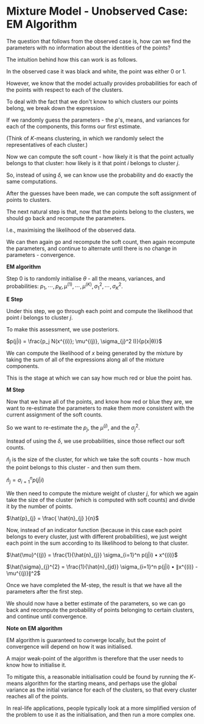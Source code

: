 # Mixture Model - Unobserved Case: EM Algorithm

The question that follows from the observed case is, how can we find the parameters with no information about the identities of the points?

The intuition behind how this can work is as follows.

In the observed case it was black and white, the point was either $0$ or $1$.

However, we know that the model actually provides probabilities for each of the points with respect to each of the clusters.

To deal with the fact that we don't know to which clusters our points belong, we break down the expression.

If we randomly guess the parameters - the $p$'s, means, and variances for each of the components, this forms our first estimate.

(Think of $K$-means clustering, in which we randomly select the representatives of each cluster.)

Now we can compute the soft count - how likely it is that the point actually belongs to that cluster: how likely is it that point $i$ belongs to cluster $j$.

So, instead of using $\delta$, we can know use the probability and do exactly the same computations.

After the guesses have been made, we can compute the soft assignment of points to clusters.

The next natural step is that, now that the points belong to the clusters, we should go back and recompute the parameters.

I.e., maximising the likelihood of the observed data.

We can then again go and recompute the soft count, then again recompute the parameters, and continue to alternate until there is no change in parameters - convergence.

**EM algorithm**

Step $0$ is to randomly initialise $θ$ - all the means, variances, and probabilities: $p_1,⋯,p_K, \mu^{(1)},⋯,\mu^{(K)}, \sigma_{1}^2,⋯,\sigma_{K}^2$.

**E Step**

Under this step, we go through each point and compute the likelihood that point $i$ belongs to cluster $j$.

To make this assessment, we use posteriors.

$p(j|i) = \frac{p_j N(x^{(i)}; \mu^{(j)}, \sigma_{j}^2 I)}{p(x|θ)}$

We can compute the likelihood of $x$ being generated by the mixture by taking the sum of all of the expressions along all of the mixture components.

This is the stage at which we can say how much red or blue the point has.

**M Step**

Now that we have all of the points, and know how red or blue they are, we want to re-estimate the parameters to make them more consistent with the current assignment of the soft counts.

So we want to re-estimate the $p_j$, the $\mu^{(j)}$, and the $\sigma_{j}^2$.

Instead of using the $\delta$, we use probabilities, since those reflect our soft counts.

$\hat{n}_{j}$ is the size of the cluster, for which we take the soft counts - how much the point belongs to this cluster - and then sum them.

$\hat{n}_{j} = \sigma_{i=1}^n p(j|i)$

We then need to compute the mixture weight of cluster $j$, for which we again take the size of the cluster (which is computed with soft counts) and divide it by the number of points.

$\hat{p}_{j} = \frac{ \hat{n}_{j} }{n}$

Now, instead of an indicator function (because in this case each point belongs to every cluster, just with different probabilities), we just weight each point in the sum according to its likelihood to belong to that cluster.

$\hat{\mu}^{(j)} = \frac{1}{\hat{n}_{j}} \sigma_{i=1}^n p(j|i) • x^{(i)}$

$\hat{\sigma}_{j}^{2} = \frac{1}{\hat{n}_{jd}} \sigma_{i=1}^n p(j|i) • ∥x^{(i)} - \mu^{(j)}∥^2$

Once we have completed the M-step, the result is that we have all the parameters after the first step.

We should now have a better estimate of the parameters, so we can go back and recompute the probability of points belonging to certain clusters, and continue until convergence.

**Note on EM algorithm**

EM algorithm is guaranteed to converge locally, but the point of convergence will depend on how it was initialised.

A major weak-point of the algorithm is therefore that the user needs to know how to initialise it.

To mitigate this, a reasonable initialisation could be found by running the $K$-means algorithm for the starting means, and perhaps use the global variance as the initial variance for each of the clusters, so that every cluster reaches all of the points.

In real-life applications, people typically look at a more simplified version of the problem to use it as the initialisation, and then run a more complex one.

